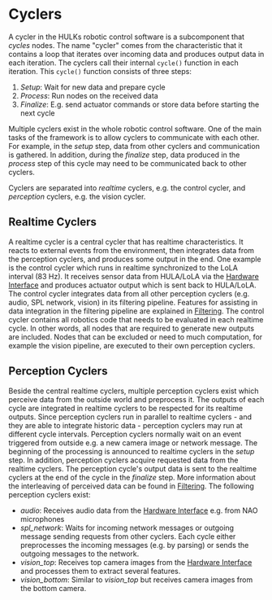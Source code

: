 # Cyclers

A cycler in the HULKs robotic control software is a subcomponent that *cycles* nodes.
The name "cycler" comes from the characteristic that it contains a loop that iterates over incoming data and produces output data in each iteration.
The cyclers call their internal `cycle()` function in each iteration.
This `cycle()` function consists of three steps:

1. *Setup*: Wait for new data and prepare cycle
2. *Process*: Run nodes on the received data
3. *Finalize*: E.g. send actuator commands or store data before starting the next cycle

Multiple cyclers exist in the whole robotic control software.
One of the main tasks of the framework is to allow cyclers to communicate with each other.
For example, in the *setup* step, data from other cyclers and communication is gathered.
In addition, during the *finalize* step, data produced in the *process* step of this cycle may need to be communicated back to other cyclers.

Cyclers are separated into *realtime* cyclers, e.g. the control cycler, and *perception* cyclers, e.g. the vision cycler.

## Realtime Cyclers

A realtime cycler is a central cycler that has realtime characteristics.
It reacts to external events from the environment, then integrates data from the perception cyclers, and produces some output in the end.
One example is the control cycler which runs in realtime synchronized to the LoLA interval (83 Hz).
It receives sensor data from HULA/LoLA via the [Hardware Interface](./hardware_interface.md) and produces actuator output which is sent back to HULA/LoLA.
The control cycler integrates data from all other perception cyclers (e.g. audio, SPL network, vision) in its filtering pipeline.
Features for assisting in data integration in the filtering pipeline are explained in [Filtering](./filtering.md).
The control cycler contains all robotics code that needs to be evaluated in each realtime cycle.
In other words, all nodes that are required to generate new outputs are included.
Nodes that can be excluded or need to much computation, for example the vision pipeline, are executed to their own perception cyclers.

## Perception Cyclers

Beside the central realtime cyclers, multiple perception cyclers exist which perceive data from the outside world and preprocess it.
The outputs of each cycle are integrated in realtime cyclers to be respected for its realtime outputs.
Since perception cyclers run in parallel to realtime cyclers - and they are able to integrate historic data - perception cyclers may run at different cycle intervals.
Perception cyclers normally wait on an event triggered from outside e.g. a new camera image or network message.
The beginning of the processing is announced to realtime cyclers in the *setup* step.
In addition, perception cyclers acquire requested data from the realtime cyclers.
The perception cycle's output data is sent to the realtime cyclers at the end of the cycle in the *finalize* step.
More information about the interleaving of perceived data can be found in [Filtering](./filtering.md).
The following perception cyclers exist:

- *audio*: Receives audio data from the [Hardware Interface](./hardware_interface.md) e.g. from NAO microphones
- *spl_network*: Waits for incoming network messages or outgoing message sending requests from other cyclers.
  Each cycle either preprocesses the incoming messages (e.g. by parsing) or sends the outgoing messages to the network.
- *vision_top*: Receives top camera images from the [Hardware Interface](./hardware_interface.md) and processes them to extract several features.
- *vision_bottom*: Similar to *vision_top* but receives camera images from the bottom camera.
